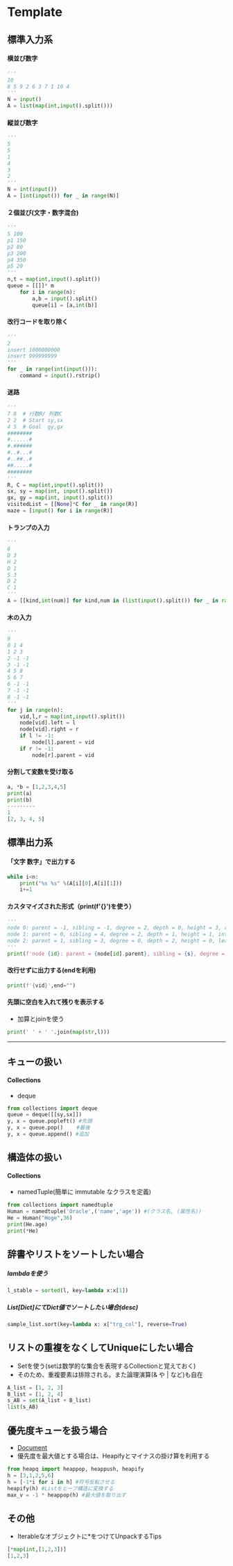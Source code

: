 # Template
## 標準入力系
#### 横並び数字
```py
'''
10
8 5 9 2 6 3 7 1 10 4
'''
N = input()
A = list(map(int,input().split())) 
```

#### 縦並び数字
```py
'''
5 
5
1
4
3
2
'''
N = int(input())
A = [int(input()) for _ in range(N)]
```

#### ２個並び(文字・数字混合)
```py
'''
5 100
p1 150
p2 80
p3 200
p4 350
p5 20
'''
n,t = map(int,input().split())
queue = [[]]* m
    for i in range(n):
        a,b = input().split()
        queue[i] = [a,int(b)]
```

#### 改行コードを取り除く
```py
'''
2 
insert 1000000000
insert 999999999
'''
for _ in range(int(input())):
    command = input().rstrip()
```

#### 迷路
```py
'''
7 8  # 行数R/ 列数C
2 2  # Start sy,sx
4 5  # Goal  gy,gx
########
#......#
#.######
#..#...#
#..##..#
##.....#
########
'''
R, C = map(int,input().split())
sx, sy = map(int, input().split())
gx, gy = map(int, input().split())
visitedList = [[None]*C for _ in range(R)]
maze = [input() for i in range(R)]
```

#### トランプの入力

```py
'''
6
D 3
H 2
D 1
S 3
D 2
C 1
'''
A = [[kind,int(num)] for kind,num in (list(input().split()) for _ in range(0,n))]
```

#### 木の入力

```py
'''
9
0 1 4
1 2 3
2 -1 -1
3 -1 -1
4 5 8
5 6 7
6 -1 -1
7 -1 -1
8 -1 -1
'''
for j in range(n):
    vid,l,r = map(int,input().split())
    node[vid].left = l
    node[vid].right = r
    if l != -1:
        node[l].parent = vid
    if r != -1:
        node[r].parent = vid
```

#### 分割して変数を受け取る
```py
a, *b = [1,2,3,4,5]
print(a)
print(b)
---------
1
[2, 3, 4, 5]
```

## 標準出力系
#### 「文字 数字」で出力する
```py
while i<n:
    print("%s %s" %(A[i][0],A[i][1]))
    i+=1
```

#### カスタマイズされた形式（print(f'{}')を使う）
```py
'''
node 0: parent = -1, sibling = -1, degree = 2, depth = 0, height = 3, root
node 1: parent = 0, sibling = 4, degree = 2, depth = 1, height = 1, internal node
node 2: parent = 1, sibling = 3, degree = 0, depth = 2, height = 0, leaf
'''
print(f'node {id}: parent = {node[id].parent}, sibling = {s}, degree = {d}, depth = {depth_list[id]}, height = {height_list[id]}, {node_type}')

```

#### 改行せずに出力する(endを利用)
```py
print(f'{vid}',end="")
```

#### 先頭に空白を入れて残りを表示する
- 加算とjoinを使う
```py
print(' ' + ' '.join(map(str,l)))
```

----

## キューの扱い
#### Collections
- deque
```py
from collections import deque
queue = deque([[sy,sx]])
y, x = queue.popleft() #先頭
y, x = queue.pop() 　　#最後
y, x = queue.append() #追加
```

## 構造体の扱い
#### Collections
- namedTuple(簡単に immutable なクラスを定義)
```py
from collections import namedtuple
Human = namedtuple('Oracle',('name','age')) #(クラス名, (属性名))
He = Human("Hoge",36)
print(He.age)
print(*He)
```

## 辞書やリストをソートしたい場合
##### lambdaを使う
```py
l_stable = sorted(l, key=lambda x:x[1])
```

##### List[Dict]にてDict値でソートしたい場合(desc)
```py
sample_list.sort(key=lambda x: x["trg_col"], reverse=True)
```

## リストの重複をなくしてUniqueにしたい場合
- Setを使う(setは数学的な集合を表現するCollectionと覚えておく)
- そのため、重複要素は排除される。また論理演算(& や | など)も自在
```py
A_list = [1, 2, 3]
B_list = [1, 2, 4]
s_AB = set(A_list + B_list)
list(s_AB)
```

## 優先度キューを扱う場合
- [Document](https://docs.python.org/ja/3/library/heapq.html)
- 優先度を最大値とする場合は、Heapifyとマイナスの掛け算を利用する
```py
from heapq import heappop, heappush, heapify
h = [3,1,2,5,6]
h = [-1*i for i in h] #符号反転させる
heapify(h) #Listをヒープ構造に変換する
max_v = -1 * heappop(h) #最大値を取り出す
```

## その他
- Iterableなオブジェクトに*をつけてUnpackするTips
```py
[*map(int,[1,2,3])]
[1,2,3]
```
